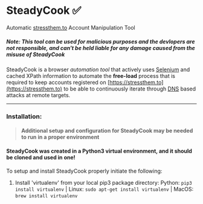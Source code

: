 # SteadyCook ✅
Automatic [stressthem.to](https://stressthem.to/login) Account Manipulation Tool

##### Note: This tool can be used for malicious purposes and the devlopers are not responsible, and can't be held liable for any damage caused from the misuse of SteadyCook

SteadyCook is a browser *automation tool* that actively uses [Selenium](https://selenium.dev/) and cached XPath information to automate the **free-load** process that is required to keep accounts registered on [https://stressthem.to](https://stressthem.to) to be able to continuously iterate through [DNS](https://www.cloudflare.com/learning/dns/what-is-dns/) based attacks at remote targets.

---



### Installation:
> #### Additional setup and configuration for SteadyCook may be needed to run in a proper environment

#### SteadyCook was created in a Python3 virtual environment, and it should be cloned and used in one!

To setup and install SteadyCook properly initiate the following:

1. Install 'virtualenv' from your local pip3 package directory:
   Python: `pip3 install virtualenv` | Linux: `sudo apt-get install virtualenv` | MacOS: `brew install virtualenv`
